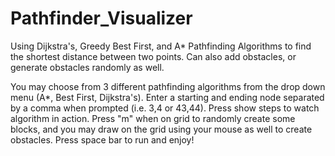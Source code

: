 # Pathfinder_Visualizer
Using Dijkstra's, Greedy Best First, and A* Pathfinding Algorithms to find the shortest distance between two points. Can also add obstacles, or generate obstacles randomly as well.

You may choose from 3 different pathfinding algorithms from the drop down menu (A*, Best First, Dijkstra's). Enter a starting and ending node separated by a comma when prompted (i.e. 3,4 or 43,44). Press show steps to watch algorithm in action. Press "m" when on grid to randomly create some blocks, and you may draw on the grid using your mouse as well to create obstacles. Press space bar to run and enjoy!
